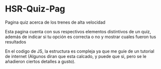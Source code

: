 # HSR-Quiz-Pag
Pagina quiz acerca de los trenes de alta velocidad

Esta pagina cuenta con sus respectivos elementos distintivos de un quiz, además de indicar si tu opción es correcta o no y mostrar cuales fueron tus resultados

En el codigo de JS, la estructura es compleja ya que me guíe de un tutorial de internet (Algunos diran que esta calcado, y puede que si, pero se le añadieron ciertos detalles a gusto).
